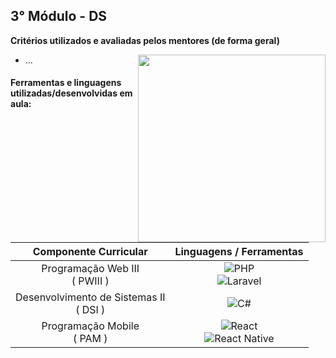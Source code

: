   

##  3° Módulo - DS

**Critérios utilizados e avaliadas pelos mentores (de forma geral)**

<img  src="https://creazilla-store.fra1.digitaloceanspaces.com/cliparts/1998567/coding-svg-clipart-xl.png"  width="300"  align="right"/>

- ...

####  Ferramentas e linguagens utilizadas/desenvolvidas em aula:

<div  align="left">

| Componente Curricular | Linguagens / Ferramentas |
| :---: | :---:
| Programação Web III </br> ( PWIII ) | ![PHP](https://img.shields.io/badge/php-0D1117.svg?logo=php&logoColor=777BB4&labelColor=0D1117&style=for-the-badge) <br/> ![Laravel](https://img.shields.io/badge/laravel-0D1117.svg?style=for-the-badge&logo=laravel&logoColor=23FF2D20&labelColor=0D1117)
| Desenvolvimento de Sistemas II </br> ( DSI ) | ![C#](https://img.shields.io/badge/C%23-161b22?style=for-the-badge&logo=c-sharp&logoColor=239120&labelColor=161b22)
| Programação Mobile </br> ( PAM )| ![React](https://img.shields.io/badge/React-0D1117?style=for-the-badge&logo=react&logoColor=61DAFB) <br/> ![React Native](https://img.shields.io/badge/react_native-0D1117.svg?style=for-the-badge&logo=react&logoColor=%2361DAFB)

</div>
